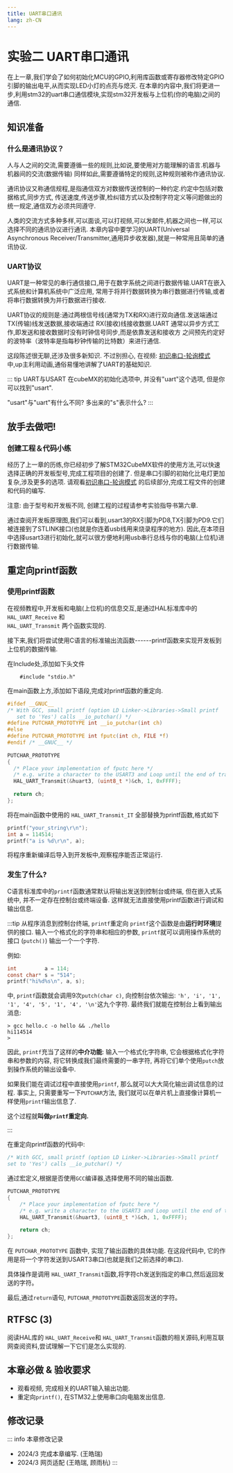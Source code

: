 ```yaml
---
title: UART串口通讯
lang: zh-CN
---
```


# 实验二 UART串口通讯

在上一章,我们学会了如何初始化MCU的GPIO,利用库函数或寄存器修改特定GPIO引脚的输出电平,从而实现LED小灯的点亮与熄灭.
在本章的内容中,我们将更进一步,利用stm32的uart串口通信模块,实现stm32开发板与上位机(你的电脑)之间的通信.

## 知识准备

### 什么是通讯协议？

人与人之间的交流,需要遵循一些的规则,比如说,要使用对方能理解的语言.机器与机器间的交流(数据传输)
同样如此,需要遵循特定的规则,这种规则被称作通讯协议.

通讯协议又称通信规程,是指通信双方对数据传送控制的一种约定.约定中包括对数据格式,同步方式,
传送速度,传送步骤,检纠错方式以及控制字符定义等问题做出的统一规定,通信双方必须共同遵守.

人类的交流方式多种多样,可以面谈,可以打视频,可以发邮件,机器之间也一样,可以选择不同的通讯协议进行通讯.
本章内容中要学习的UART(Universal Asynchronous
Receiver/Transmitter,通用异步收发器),就是一种常用且简单的通讯协议.

### UART协议

UART是一种常见的串行通信接口,用于在数字系统之间进行数据传输.UART在嵌入式系统和计算机系统中广泛应用,
常用于将并行数据转换为串行数据进行传输,或者将串行数据转换为并行数据进行接收.

UART协议的规则是:通过两根信号线(通常为TX和RX)进行双向通信.发送端通过TX(传输)线发送数据,接收端通过
RX(接收)线接收数据.UART
通常以异步方式工作,即发送和接收数据时没有时钟信号同步,而是依靠发送和接收方
之间预先约定好的波特率（波特率是指每秒钟传输的比特数）来进行通信.

这段陈述很无聊,还涉及很多新知识. 不过别担心, 在视频:
[初识串口-轮询模式](https://www.bilibili.com/video/BV1Na4y1T7VQ/?spm_id_from=333.788&vd_source=a4cd8065d89f5e61e0854dbe3297fa49)
中,up主利用动画,通俗易懂地讲解了UART的基础知识.

::: tip UART与USART
在cubeMX的初始化选项中, 并没有"uart"这个选项, 但是你可以找到"usart".

"usart"与"uart"有什么不同? 多出来的"s"表示什么?
:::

## 放手去做吧!

### 创建工程＆代码小练

经历了上一章的历练,你已经初步了解STM32CubeMX软件的使用方法,可以快速选择正确的开发板型号,完成工程项目的创建了.
但是串口引脚的初始化比电灯更加复杂,涉及更多的选项.
请观看[初识串口-轮询模式](https://www.bilibili.com/video/BV1Na4y1T7VQ/?spm_id_from=333.788&vd_source=a4cd8065d89f5e61e0854dbe3297fa49)
的后续部分,完成工程文件的创建和代码的编写.

注意: 由于型号和开发板不同, 创建工程的过程请参考实验指导书第六章.

通过查阅开发板原理图,我们可以看到,usart3的RX引脚为PD8,TX引脚为PD9.它们被连接到了STLINK接口(也就是你连着usb线用来烧录程序的地方).
因此,在本项目中选择usart3进行初始化,就可以很方便地利用usb串行总线与你的电脑(上位机)进行数据传输.

## 重定向printf函数

### 使用printf函数

在视频教程中,开发板和电脑(上位机)的信息交互,是通过HAL标准库中的
`HAL_UART_Receive` 和\
`HAL_UART_Transmit` 两个函数实现的.

接下来,我们将尝试使用C语言的标准输出流函数------printf函数来实现开发板到上位机的数据传输.

在Include处,添加如下头文件

        #include "stdio.h" 

在main函数上方,添加如下语段,完成对printf函数的重定向.
```C
#ifdef __GNUC__ 
/* With GCC, small printf (option LD Linker->Libraries->Small printf 
   set to 'Yes') calls __io_putchar() */ 
#define PUTCHAR_PROTOTYPE int __io_putchar(int ch) 
#else 
#define PUTCHAR_PROTOTYPE int fputc(int ch, FILE *f) 
#endif /* __GNUC__ */ 
 
PUTCHAR_PROTOTYPE 
{ 
  /* Place your implementation of fputc here */ 
  /* e.g. write a character to the USART3 and Loop until the end of transmission */ 
  HAL_UART_Transmit(&huart3, (uint8_t *)&ch, 1, 0xFFFF); 
 
  return ch; 
};
```
将在main函数中使用的 `HAL_UART_Transmit_IT`
全部替换为printf函数,格式如下
```c
printf("your_string\r\n");
int a = 114514;
printf("a is %d\r\n", a);
```
将程序重新编译后导入到开发板中,观察程序能否正常运行.

### 发生了什么?

C语言标准库中的`printf`函数通常默认将输出发送到控制台或终端, 但在嵌入式系统中,
并不一定存在控制台或终端设备. 这样就无法直接使用printf函数进行调试和输出信息.

:::tip 从程序消息到控制台终端, `printf`重定向
`printf`这个函数是由**运行时环境**提供的接口. 输入一个格式化的字符串和相应的参数, `printf`就可以调用操作系统的接口 (`putch()`) 输出一个一个字符.

例如:
```C
int         a = 114;
const char* s = "514";
printf("hi%d%s\n", a, s);
```
中, `printf`函数就会调用9次`putch(char c)`, 向控制台依次输出: `'h', 'i', '1', '1', '4', '5', '1', '4', '\n'`这九个字符. 最终我们就能在控制台上看到输出消息:
```shell
> gcc hello.c -o hello && ./hello
hi114514
> 

```
因此, `printf`充当了这样的**中介功能**: 输入一个格式化字符串, 它会根据格式化字符串和参数的内容, 将它转换成我们最终需要的一串字符, 再将它们单个使用`putch`放到操作系统的输出设备中.

如果我们能在调试过程中直接使用`printf`, 那么就可以大大简化输出调试信息的过程. 事实上, 只需要重写一下`PUTCHAR`方法, 我们就可以在单片机上直接像计算机一样使用`printf`输出信息了.

这个过程就**叫做`printf`重定向.**

:::

在重定向printf函数的代码中:
```C
/* With GCC, small printf (option LD Linker->Libraries->Small printf 
set to 'Yes') calls __io_putchar() */
```
通过宏定义,根据是否使用`GCC`编译器,选择使用不同的输出函数.
```C
PUTCHAR_PROTOTYPE 
{ 
    /* Place your implementation of fputc here */ 
    /* e.g. write a character to the USART3 and Loop until the end of transmission */ 
    HAL_UART_Transmit(&huart3, (uint8_t *)&ch, 1, 0xFFFF); 
 
    return ch; 
}; 
```
在 `PUTCHAR_PROTOTYPE` 函数中, 实现了输出函数的具体功能. 在这段代码中,
它的作用是将一个字符发送到USART3串口(也就是我们之前选择的串口).

具体操作是调用
`HAL_UART_Transmit`函数,将字符ch发送到指定的串口,然后返回发送的字符。

最后,通过`return`语句, `PUTCHAR_PROTOTYPE`函数返回发送的字符。


## RTFSC (3)

阅读HAL库的 `HAL_UART_Receive`和
`HAL_UART_Transmit`函数的相关源码,利用互联网查阅资料,尝试理解一下它们是怎么实现的.

## 本章必做 & 验收要求
- 观看视频, 完成相关的UART输入输出功能. 
- 重定向`printf()`, 在STM32上使用串口向电脑发出信息.

## 修改记录
::: info 本章修改记录
- 2024/3 完成本章编写. (王皓瑞)
- 2024/3 网页适配 (王皓瑞, 顾雨杭)
:::

